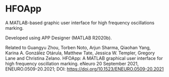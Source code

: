 # HFOApp

A MATLAB-based graphic user interface for high frequency oscillations marking.

Developed using APP Designer (MATLAB R2020b).

Related to Guangyu Zhou, Torben Noto, Arjun Sharma, Qiaohan Yang, Karina A. González Otárula, Matthew Tate, Jessica W. Templer, Gregory Lane and Christina Zelano. HFOApp: A MATLAB graphical user interface for high frequency oscillation marking. eNeuro 20 September 2021, ENEURO.0509-20.2021; DOI: https://doi.org/10.1523/ENEURO.0509-20.2021 

